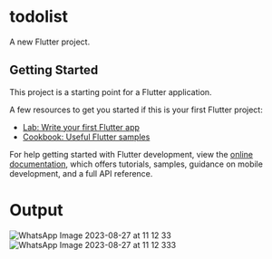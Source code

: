 # todolist

A new Flutter project.

## Getting Started

This project is a starting point for a Flutter application.

A few resources to get you started if this is your first Flutter project:

- [Lab: Write your first Flutter app](https://docs.flutter.dev/get-started/codelab)
- [Cookbook: Useful Flutter samples](https://docs.flutter.dev/cookbook)

For help getting started with Flutter development, view the
[online documentation](https://docs.flutter.dev/), which offers tutorials,
samples, guidance on mobile development, and a full API reference.

# Output
![WhatsApp Image 2023-08-27 at 11 12 33](https://github.com/Abhisheknik/Todolist/assets/79035081/95b19729-332f-45e2-95b1-af8cbc4e3ff6)
![WhatsApp Image 2023-08-27 at 11 12 333](https://github.com/Abhisheknik/Todolist/assets/79035081/f880e41a-3815-4654-9bd0-8428f373eb57)
